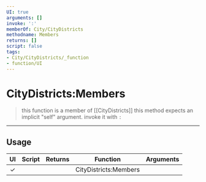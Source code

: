 ```yaml
---
UI: true
arguments: []
invoke: ':'
memberOf: City/CityDistricts
methodname: Members
returns: []
script: false
tags:
- City/CityDistricts/_function
- function/UI
---
```

# CityDistricts:Members
> this function is a member of [[CityDistricts]]
> this method expects an implicit "self" argument. invoke it with `:`
-----
## Usage
|  UI | Script | Returns | Function | Arguments |
|:---:|:------:|-------:|:--------:|:---------|
|✓| ||CityDistricts:Members||
